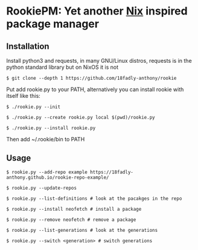 # RookiePM: Yet another [Nix](nixos.org) inspired package manager

## Installation

Install python3 and requests, in many GNU/Linux distros, requests is in the python standard library but on NixOS it is not

```
$ git clone --depth 1 https://github.com/18fadly-anthony/rookie
```

Put add rookie.py to your PATH, alternatively you can install rookie with itself like this:

```
$ ./rookie.py --init

$ ./rookie.py --create rookie.py local $(pwd)/rookie.py

$ ./rookie.py --install rookie.py
```

Then add ~/.rookie/bin to PATH

## Usage

```
$ rookie.py --add-repo example https://18fadly-anthony.github.io/rookie-repo-example/

$ rookie.py --update-repos

$ rookie.py --list-definitions # look at the pacakges in the repo

$ rookie.py --install neofetch # install a package

$ rookie.py --remove neofetch # remove a package

$ rookie.py --list-generations # look at the generations

$ rookie.py --switch <generation> # switch generations
```

